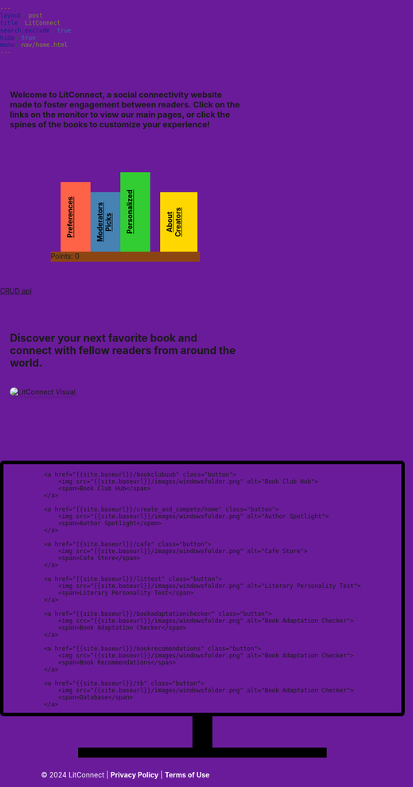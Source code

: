 ```yaml
---
layout: post
title: LitConnect
search_exclude: true
hide: true
menu: nav/home.html
---
```



<html lang="en">
<head>
  <meta charset="UTF-8">
  <meta name="viewport" content="width=device-width, initial-scale=1.0">
  <title>LitConnect</title>
  <style>
    /* Ensure the entire page has the purple background */
    html, body {
      height: 100%;              
      margin: 0;                 
      padding: 0;                
      background-color: #6a1b9a !important; /* Purple background for entire page */
    }

    body {
      font-family: 'Arial', sans-serif;
      color: #ffffff; 
      display: flex; 
      flex-direction: column; 
      justify-content: space-between; 
      height: 100%; 
    }

    .content {
      padding: 30px 20px;
      text-align: left;
    }

    .content img {
      margin: 20px auto;
      max-width: 800px;
      height: auto;     
      border-radius: 10px;
      box-shadow: 0px 4px 6px rgba(0, 0, 0, 0.1);
    }

    footer {
      text-align: center;
      background-color: #6a1b9a; 
      color: white;
      padding: 15px 10px;
      margin-top: 20px;
    }

    footer a {
      color: #fff;
      text-decoration: none;
      font-weight: bold;
    }

    /* Bookshelf styles */
    .bookshelf {
      width: 300px; 
      height: 20px;
      background-color: #8B4513; 
      margin: 50px auto; 
      margin-top: 200px;
      position: relative; /* Position relative for absolute positioning of books */
    }

    .book {
      position: absolute; 
      bottom: 20px; /* Position books above the shelf */
      color: black !important; /* Ensure text color is black */
      text-align: center;
      font-weight: bold;
      padding: 10px;
      font-size: 14px; 
      writing-mode: vertical-rl; /* Rotate text */
      transform: rotate(180deg); /* Rotate text back to normal */
    }

    /* Resized books */
    .book1 { background-color: #FF6347; height: 120px; width: 40px; left: 20px; } /* Preferences */
    .book2 { background-color: #4682B4; height: 100px; width: 60px; left: 80px; } /* Moderators Picks */
    .book3 { background-color: #32CD32; height: 140px; width: 40px; left: 140px; } /* Personalized Reading List */
    .book4 { background-color: #FFD700; height: 100px; width: 55px; left: 220px; } /* About Creators */

    
    .monitor {
    width: 800px;  
    height: 500px; 
    background-image: url('https://d7hftxdivxxvm.cloudfront.net/?quality=80&resize_to=width&src=https%3A%2F%2Fartsy-media-uploads.s3.amazonaws.com%2F2RNK1P0BYVrSCZEy_Sd1Ew%252F3417757448_4a6bdf36ce_o.jpg&width=910'); 
    background-size: cover; 
    background-position: center; 
    border: 7.5px solid black; 
    position: relative; 
    margin: 80px auto;  
    border-radius: 7.5px;
    display: flex;              
    flex-wrap: wrap;           
    justify-content: center; 
    }

    .stand {
      position: absolute;
      bottom: -75px; /* Adjusted to position below the monitor */
      left: 50%; 
      transform: translateX(-50%); /* Center the stand */
      width: 40px; 
      height: 75px; 
      background-color: black;
    }

    .base {
      position: absolute;
      bottom: -90px; 
      left: 50%; 
      transform: translateX(-50%); 
      width: 500px; 
      height: 20px; 
      background-color: black; 
    }

    /* Button Styles */
    .button {
        display: block;
        width: 60px;               
        margin: 15px;              
        text-align: center;     
        text-decoration: none;      
        font-weight: bold;   
        font-size: 10px;      
    }

    .button img {
        width: 100%;               /* Make image fill the button width */
        border-radius: 5px 5px 0 0; /* Round top corners of the image */
    } 

    .button span {
        display: block;            /* Ensure text is on a new line */
        padding: 5px 0;           /* Spacing for text */
        color: black;              /* Text color */
    }

  </style>
</head>
<body>
  <div class="content">
    <h3> Welcome to LitConnect, a social connectivity website made to foster engagement between readers. Click on the links on the monitor to view our main pages, or click the spines of the books to customize your experience! 
    </h3>
  </div>

  <div class="bookshelf">
    <a href="{{site.baseurl}}/preferences_2" class="book book1">Preferences</a>
    <a href="{{site.baseurl}}/voteforthegoat/home" class="book book2">Moderators Picks</a>
    <a href="{{site.baseurl}}/backend_a" class="book book3">Personalized</a>
    <a href="{{site.baseurl}}/backend_s" class="book book4">About Creators</a>
    <p id="pointCounter">Points: 0</p>
  </div>

  <a href="{{site.baseurl}}/crud">CRUD api</a>

  <div class="content">
    <h2 class="menu-item">Discover your next favorite book and connect with fellow readers from around the world.</h2>
    <img src="https://cdn.pixabay.com/photo/2024/04/19/12/13/ai-generated-8706226_640.png" alt="LitConnect Visual">
  </div>

<div class="monitor">
    <div class="stand"></div>
    <div class="base"></div>

    <a href="{{site.baseurl}}/bookclubuub" class="button">
        <img src="{{site.baseurl}}/images/windowsfolder.png" alt="Book Club Hub">
        <span>Book Club Hub</span>
    </a>
    
    <a href="{{site.baseurl}}/create_and_compete/home" class="button">
        <img src="{{site.baseurl}}/images/windowsfolder.png" alt="Author Spotlight">
        <span>Author Spotlight</span>
    </a>
    
    <a href="{{site.baseurl}}/cafe" class="button">
        <img src="{{site.baseurl}}/images/windowsfolder.png" alt="Cafe Store">
        <span>Cafe Store</span>
    </a>
    
    <a href="{{site.baseurl}}/littest" class="button">
        <img src="{{site.baseurl}}/images/windowsfolder.png" alt="Literary Personality Test">
        <span>Literary Personality Test</span>
    </a>
    
    <a href="{{site.baseurl}}/bookadaptationchecker" class="button">
        <img src="{{site.baseurl}}/images/windowsfolder.png" alt="Book Adaptation Checker">
        <span>Book Adaptation Checker</span>
    </a>

    <a href="{{site.baseurl}}/bookrecomendations" class="button">
        <img src="{{site.baseurl}}/images/windowsfolder.png" alt="Book Adaptation Checker">
        <span>Book Recommendations</span>
    </a>

    <a href="{{site.baseurl}}/tb" class="button">
        <img src="{{site.baseurl}}/images/windowsfolder.png" alt="Book Adaptation Checker">
        <span>Database</span>
    </a>
</div>


  <footer>
    <p>© 2024 LitConnect | <a href="#">Privacy Policy</a> | <a href="#">Terms of Use</a></p>
  </footer>

<script>

// Function to fetch points from the backend
function loadPoints() {
  fetch('http://localhost:8887/api/points')
    .then(response => {
      if (!response.ok) {
        throw new Error('Network response was not ok');
      }
      return response.json();
    })
    .then(data => {
      const points = document.getElementById('pointCounter');
      
      // Check if points element is found
      if (points) {
        // Check if 'points' exists in the data
        if (data && data.points !== undefined) {
          points.innerText = `Points: ${data.points}`;
        } else {
          console.error("Data does not contain 'points'");
        }
      } else {
        console.error("Element with id 'pointCounter' not found");
      }
    })
    .catch(error => {
      console.error('Error fetching points:', error);
    });
}


    // Function to fetch preferences from the backend
    function loadPreferences() {
      fetch('http://localhost:8887/api/preferences')
        .then(response => response.json())
        .then(data => {
          const menuElement = document.getElementById('menu');
          const textElement = document.getElementById('text');

          if (menuElement) {
            menuElement.innerText = `Menu: ${data.menu}`;
          }

          if (textElement) {
            textElement.innerText = `Text: ${data.text}`;
          }

          let pColors = document.querySelectorAll('p');
          pColors.forEach(p => {
            p.style.color = data.text;
          });

        // Change menu text color
        let menuItems = document.querySelectorAll('.menu-item');
        menuItems.forEach(item => {
          item.style.color = data.menu;
        });
      })
      .catch(error => {
        console.error('Error fetching preferences:', error);
      });
  }

  // Load preferences when the page is loaded
  window.onload = loadPreferences;
  // Load points when the page is loaded
  window.onload = loadPoints;
</script>
</body>
</html>
